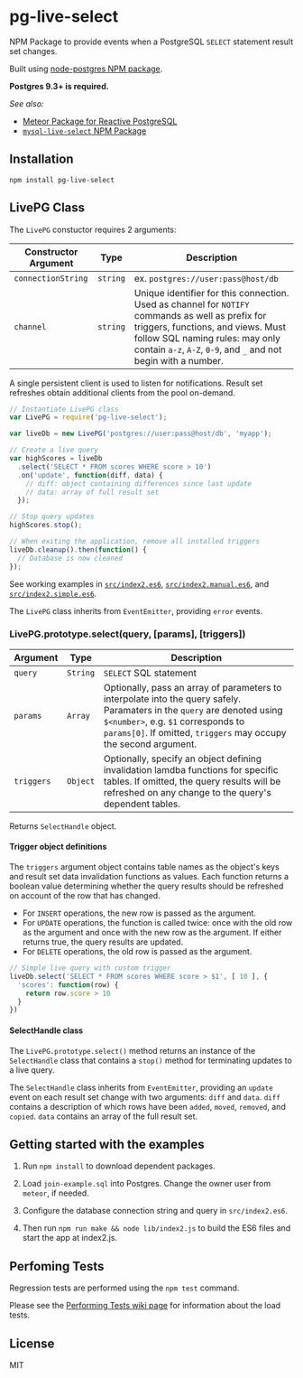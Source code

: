 # pg-live-select

NPM Package to provide events when a PostgreSQL `SELECT` statement result set changes.

Built using [node-postgres NPM package](https://github.com/brianc/node-postgres).

**Postgres 9.3+ is required.**

*See also:*

* [Meteor Package for Reactive PostgreSQL](https://github.com/numtel/meteor-pg)
* [`mysql-live-select` NPM Package](https://github.com/numtel/mysql-live-select)

## Installation

```
npm install pg-live-select
```

## LivePG Class

The `LivePG` constuctor requires 2 arguments:

Constructor Argument | Type | Description
---------|------|---------------------------
`connectionString` | `string` | ex. `postgres://user:pass@host/db`
`channel` | `string` | Unique identifier for this connection. Used as channel for `NOTIFY` commands as well as prefix for triggers, functions, and views. Must follow SQL naming rules: may only contain `a-z`, `A-Z`, `0-9`, and `_` and not begin with a number.

A single persistent client is used to listen for notifications. Result set refreshes obtain additional clients from the pool on-demand.

```javascript
// Instantiate LivePG class
var LivePG = require('pg-live-select');

var liveDb = new LivePG('postgres://user:pass@host/db', 'myapp');

// Create a live query
var highScores = liveDb
  .select('SELECT * FROM scores WHERE score > 10')
  .on('update', function(diff, data) {
    // diff: object containing differences since last update
    // data: array of full result set
  });

// Stop query updates
highScores.stop();

// When exiting the application, remove all installed triggers
liveDb.cleanup().then(function() {
  // Database is now cleaned
});
```

See working examples in [`src/index2.es6`](src/index2.es6), [`src/index2.manual.es6`](src/index2.manual.es6), and [`src/index2.simple.es6`](src/index2.simple.es6).

The `LivePG` class inherits from `EventEmitter`, providing `error` events.

### LivePG.prototype.select(query, [params], [triggers])

Argument | Type | Description
---------|------|--------------------
`query` | `String` | `SELECT` SQL statement
`params` | `Array` | Optionally, pass an array of parameters to interpolate into the query safely. Paramaters in the `query` are denoted using `$<number>`, e.g. `$1` corresponds to `params[0]`. If omitted, `triggers` may occupy the second argument.
`triggers` | `Object` | Optionally, specify an object defining invalidation lamdba functions for specific tables. If omitted, the query results will be refreshed on any change to the query's dependent tables.

Returns `SelectHandle` object.

#### Trigger object definitions

The `triggers` argument object contains table names as the object's keys and result set data invalidation functions as values. Each function returns a boolean value determining whether the query results should be refreshed on account of the row that has changed.

* For `INSERT` operations, the new row is passed as the argument.
* For `UPDATE` operations, the function is called twice: once with the old row as the argument and once with the new row as the argument. If either returns true, the query results are updated.
* For `DELETE` operations, the old row is passed as the argument.

```javascript
// Simple live query with custom trigger
liveDb.select('SELECT * FROM scores WHERE score > $1', [ 10 ], {
  'scores': function(row) {
    return row.score > 10
  }
})
```

#### SelectHandle class

The `LivePG.prototype.select()` method returns an instance of the `SelectHandle` class that contains a `stop()` method for terminating updates to a live query.

The `SelectHandle` class inherits from `EventEmitter`, providing an `update` event on each result set change with two arguments: `diff` and `data`. `diff` contains a description of which rows have been `added`, `moved`, `removed`, and `copied`. `data` contains an array of the full result set.

## Getting started with the examples

1. Run `npm install` to download dependent packages.

2. Load `join-example.sql` into Postgres. Change the owner user from `meteor`, if needed.

3. Configure the database connection string and query in `src/index2.es6`.

4. Then run `npm run make && node lib/index2.js` to build the ES6 files and start the app at index2.js.

## Perfoming Tests

Regression tests are performed using the `npm test` command.

Please see the [Performing Tests wiki page](https://github.com/numtel/pg-live-query/wiki/Performing-Tests) for information about the load tests.

## License

MIT
